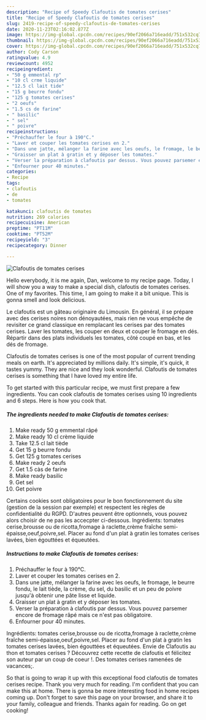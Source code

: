 ```yaml
---
description: "Recipe of Speedy Clafoutis de tomates cerises"
title: "Recipe of Speedy Clafoutis de tomates cerises"
slug: 2419-recipe-of-speedy-clafoutis-de-tomates-cerises
date: 2020-11-23T02:16:02.877Z
image: https://img-global.cpcdn.com/recipes/90ef2066a716eadd/751x532cq70/clafoutis-de-tomates-cerises-photo-principale-de-la-recette.jpg
thumbnail: https://img-global.cpcdn.com/recipes/90ef2066a716eadd/751x532cq70/clafoutis-de-tomates-cerises-photo-principale-de-la-recette.jpg
cover: https://img-global.cpcdn.com/recipes/90ef2066a716eadd/751x532cq70/clafoutis-de-tomates-cerises-photo-principale-de-la-recette.jpg
author: Cody Carson
ratingvalue: 4.9
reviewcount: 4952
recipeingredient:
- "50 g emmental rp"
- "10 cl crme liquide"
- "12.5 cl lait tide"
- "15 g beurre fondu"
- "125 g tomates cerises"
- "2 oeufs"
- "1.5 cs de farine"
- " basilic"
- " sel"
- " poivre"
recipeinstructions:
- "Préchauffer le four à 190°C."
- "Laver et couper les tomates cerises en 2."
- "Dans une jatte, mélanger la farine avec les oeufs, le fromage, le beurre fondu, le lait tiède, la crème, du sel, du basilic et un peu de poivre jusqu&#39;à obtenir une pâte lisse et liquide."
- "Graisser un plat à gratin et y déposer les tomates."
- "Verser la préparation à clafoutis par dessus. Vous pouvez parsemer encore de fromage râpé mais ce n&#39;est pas obligatoire."
- "Enfourner pour 40 minutes."
categories:
- Recipe
tags:
- clafoutis
- de
- tomates

katakunci: clafoutis de tomates 
nutrition: 269 calories
recipecuisine: American
preptime: "PT11M"
cooktime: "PT52M"
recipeyield: "3"
recipecategory: Dinner

---
```



![Clafoutis de tomates cerises](https://img-global.cpcdn.com/recipes/90ef2066a716eadd/751x532cq70/clafoutis-de-tomates-cerises-photo-principale-de-la-recette.jpg)

Hello everybody, it is me again, Dan, welcome to my recipe page. Today, I will show you a way to make a special dish, clafoutis de tomates cerises. One of my favorites. This time, I am going to make it a bit unique. This is gonna smell and look delicious.

Le clafoutis est un gâteau originaire du Limousin. En général, il se prépare avec des cerises noires non dénoyautées, mais rien ne vous empêche de revisiter ce grand classique en remplacant les cerises par des tomates cerises. Laver les tomates, les couper en deux et couper le fromage en dés. Répartir dans des plats individuels les tomates, côté coupé en bas, et les dés de fromage.

Clafoutis de tomates cerises is one of the most popular of current trending meals on earth. It's appreciated by millions daily. It's simple, it's quick, it tastes yummy. They are nice and they look wonderful. Clafoutis de tomates cerises is something that I have loved my entire life.


To get started with this particular recipe, we must first prepare a few ingredients. You can cook clafoutis de tomates cerises using 10 ingredients and 6 steps. Here is how you cook that.

<!--inarticleads1-->

##### The ingredients needed to make Clafoutis de tomates cerises:

1. Make ready 50 g emmental râpé
1. Make ready 10 cl crème liquide
1. Take 12.5 cl lait tiède
1. Get 15 g beurre fondu
1. Get 125 g tomates cerises
1. Make ready 2 oeufs
1. Get 1.5 càs de farine
1. Make ready  basilic
1. Get  sel
1. Get  poivre


Certains cookies sont obligatoires pour le bon fonctionnement du site (gestion de la session par exemple) et respectent les règles de confidentialité du RGPD. D&#39;autres peuvent être optionnels, vous pouvez alors choisir de ne pas les accecpter ci-dessous. Ingrédients: tomates cerise,brousse ou de ricotta,fromage à raclette,crème fraîche semi-épaisse,oeuf,poivre,sel. Placer au fond d&#39;un plat à gratin les tomates cerises lavées, bien égouttées et équeutées. 

<!--inarticleads2-->

##### Instructions to make Clafoutis de tomates cerises:

1. Préchauffer le four à 190°C.
1. Laver et couper les tomates cerises en 2.
1. Dans une jatte, mélanger la farine avec les oeufs, le fromage, le beurre fondu, le lait tiède, la crème, du sel, du basilic et un peu de poivre jusqu&#39;à obtenir une pâte lisse et liquide.
1. Graisser un plat à gratin et y déposer les tomates.
1. Verser la préparation à clafoutis par dessus. Vous pouvez parsemer encore de fromage râpé mais ce n&#39;est pas obligatoire.
1. Enfourner pour 40 minutes.


Ingrédients: tomates cerise,brousse ou de ricotta,fromage à raclette,crème fraîche semi-épaisse,oeuf,poivre,sel. Placer au fond d&#39;un plat à gratin les tomates cerises lavées, bien égouttées et équeutées. Envie de Clafoutis au thon et tomates cerises ? Découvrez cette recette de clafoutis et félicitez son auteur par un coup de coeur !. Des tomates cerises ramenées de vacances;. 

So that is going to wrap it up with this exceptional food clafoutis de tomates cerises recipe. Thank you very much for reading. I'm confident that you can make this at home. There is gonna be more interesting food in home recipes coming up. Don't forget to save this page on your browser, and share it to your family, colleague and friends. Thanks again for reading. Go on get cooking!
